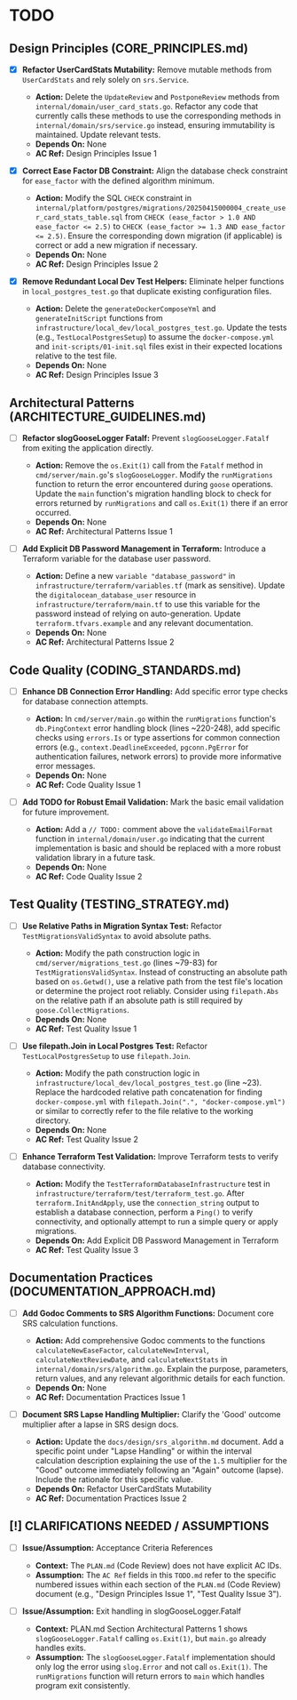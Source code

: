 # TODO

## Design Principles (CORE_PRINCIPLES.md)
- [x] **Refactor UserCardStats Mutability:** Remove mutable methods from `UserCardStats` and rely solely on `srs.Service`.
  - **Action:** Delete the `UpdateReview` and `PostponeReview` methods from `internal/domain/user_card_stats.go`. Refactor any code that currently calls these methods to use the corresponding methods in `internal/domain/srs/service.go` instead, ensuring immutability is maintained. Update relevant tests.
  - **Depends On:** None
  - **AC Ref:** Design Principles Issue 1

- [x] **Correct Ease Factor DB Constraint:** Align the database check constraint for `ease_factor` with the defined algorithm minimum.
  - **Action:** Modify the SQL `CHECK` constraint in `internal/platform/postgres/migrations/20250415000004_create_user_card_stats_table.sql` from `CHECK (ease_factor > 1.0 AND ease_factor <= 2.5)` to `CHECK (ease_factor >= 1.3 AND ease_factor <= 2.5)`. Ensure the corresponding down migration (if applicable) is correct or add a new migration if necessary.
  - **Depends On:** None
  - **AC Ref:** Design Principles Issue 2

- [x] **Remove Redundant Local Dev Test Helpers:** Eliminate helper functions in `local_postgres_test.go` that duplicate existing configuration files.
  - **Action:** Delete the `generateDockerComposeYml` and `generateInitScript` functions from `infrastructure/local_dev/local_postgres_test.go`. Update the tests (e.g., `TestLocalPostgresSetup`) to assume the `docker-compose.yml` and `init-scripts/01-init.sql` files exist in their expected locations relative to the test file.
  - **Depends On:** None
  - **AC Ref:** Design Principles Issue 3

## Architectural Patterns (ARCHITECTURE_GUIDELINES.md)
- [ ] **Refactor slogGooseLogger Fatalf:** Prevent `slogGooseLogger.Fatalf` from exiting the application directly.
  - **Action:** Remove the `os.Exit(1)` call from the `Fatalf` method in `cmd/server/main.go`'s `slogGooseLogger`. Modify the `runMigrations` function to return the error encountered during `goose` operations. Update the `main` function's migration handling block to check for errors returned by `runMigrations` and call `os.Exit(1)` there if an error occurred.
  - **Depends On:** None
  - **AC Ref:** Architectural Patterns Issue 1

- [ ] **Add Explicit DB Password Management in Terraform:** Introduce a Terraform variable for the database user password.
  - **Action:** Define a new `variable "database_password"` in `infrastructure/terraform/variables.tf` (mark as sensitive). Update the `digitalocean_database_user` resource in `infrastructure/terraform/main.tf` to use this variable for the password instead of relying on auto-generation. Update `terraform.tfvars.example` and any relevant documentation.
  - **Depends On:** None
  - **AC Ref:** Architectural Patterns Issue 2

## Code Quality (CODING_STANDARDS.md)
- [ ] **Enhance DB Connection Error Handling:** Add specific error type checks for database connection attempts.
  - **Action:** In `cmd/server/main.go` within the `runMigrations` function's `db.PingContext` error handling block (lines ~220-248), add specific checks using `errors.Is` or type assertions for common connection errors (e.g., `context.DeadlineExceeded`, `pgconn.PgError` for authentication failures, network errors) to provide more informative error messages.
  - **Depends On:** None
  - **AC Ref:** Code Quality Issue 1

- [ ] **Add TODO for Robust Email Validation:** Mark the basic email validation for future improvement.
  - **Action:** Add a `// TODO:` comment above the `validateEmailFormat` function in `internal/domain/user.go` indicating that the current implementation is basic and should be replaced with a more robust validation library in a future task.
  - **Depends On:** None
  - **AC Ref:** Code Quality Issue 2

## Test Quality (TESTING_STRATEGY.md)
- [ ] **Use Relative Paths in Migration Syntax Test:** Refactor `TestMigrationsValidSyntax` to avoid absolute paths.
  - **Action:** Modify the path construction logic in `cmd/server/migrations_test.go` (lines ~79-83) for `TestMigrationsValidSyntax`. Instead of constructing an absolute path based on `os.Getwd()`, use a relative path from the test file's location or determine the project root reliably. Consider using `filepath.Abs` on the relative path if an absolute path is still required by `goose.CollectMigrations`.
  - **Depends On:** None
  - **AC Ref:** Test Quality Issue 1

- [ ] **Use filepath.Join in Local Postgres Test:** Refactor `TestLocalPostgresSetup` to use `filepath.Join`.
  - **Action:** Modify the path construction logic in `infrastructure/local_dev/local_postgres_test.go` (line ~23). Replace the hardcoded relative path concatenation for finding `docker-compose.yml` with `filepath.Join(".", "docker-compose.yml")` or similar to correctly refer to the file relative to the working directory.
  - **Depends On:** None
  - **AC Ref:** Test Quality Issue 2

- [ ] **Enhance Terraform Test Validation:** Improve Terraform tests to verify database connectivity.
  - **Action:** Modify the `TestTerraformDatabaseInfrastructure` test in `infrastructure/terraform/test/terraform_test.go`. After `terraform.InitAndApply`, use the `connection_string` output to establish a database connection, perform a `Ping()` to verify connectivity, and optionally attempt to run a simple query or apply migrations.
  - **Depends On:** Add Explicit DB Password Management in Terraform
  - **AC Ref:** Test Quality Issue 3

## Documentation Practices (DOCUMENTATION_APPROACH.md)
- [ ] **Add Godoc Comments to SRS Algorithm Functions:** Document core SRS calculation functions.
  - **Action:** Add comprehensive Godoc comments to the functions `calculateNewEaseFactor`, `calculateNewInterval`, `calculateNextReviewDate`, and `calculateNextStats` in `internal/domain/srs/algorithm.go`. Explain the purpose, parameters, return values, and any relevant algorithmic details for each function.
  - **Depends On:** None
  - **AC Ref:** Documentation Practices Issue 1

- [ ] **Document SRS Lapse Handling Multiplier:** Clarify the 'Good' outcome multiplier after a lapse in SRS design docs.
  - **Action:** Update the `docs/design/srs_algorithm.md` document. Add a specific point under "Lapse Handling" or within the interval calculation description explaining the use of the `1.5` multiplier for the "Good" outcome immediately following an "Again" outcome (lapse). Include the rationale for this specific value.
  - **Depends On:** Refactor UserCardStats Mutability
  - **AC Ref:** Documentation Practices Issue 2

## [!] CLARIFICATIONS NEEDED / ASSUMPTIONS
- [ ] **Issue/Assumption:** Acceptance Criteria References
  - **Context:** The `PLAN.md` (Code Review) does not have explicit AC IDs.
  - **Assumption:** The `AC Ref` fields in this `TODO.md` refer to the specific numbered issues within each section of the `PLAN.md` (Code Review) document (e.g., "Design Principles Issue 1", "Test Quality Issue 3").

- [ ] **Issue/Assumption:** Exit handling in slogGooseLogger.Fatalf
  - **Context:** PLAN.md Section Architectural Patterns 1 shows `slogGooseLogger.Fatalf` calling `os.Exit(1)`, but `main.go` already handles exits.
  - **Assumption:** The `slogGooseLogger.Fatalf` implementation should only log the error using `slog.Error` and not call `os.Exit(1)`. The `runMigrations` function will return errors to `main` which handles program exit consistently.
